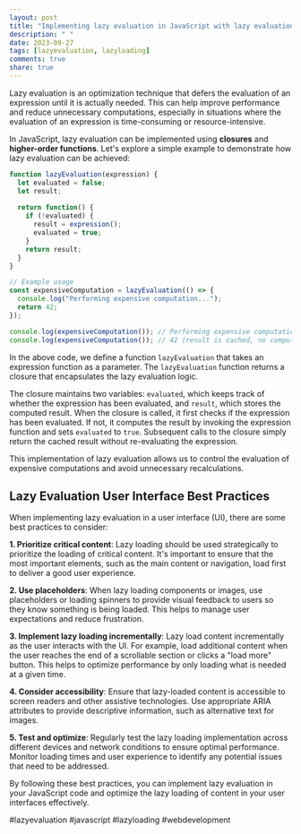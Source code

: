 ```yaml
---
layout: post
title: "Implementing lazy evaluation in JavaScript with lazy evaluation user interface best practices"
description: " "
date: 2023-09-27
tags: [lazyevaluation, lazyloading]
comments: true
share: true
---
```


Lazy evaluation is an optimization technique that defers the evaluation of an expression until it is actually needed. This can help improve performance and reduce unnecessary computations, especially in situations where the evaluation of an expression is time-consuming or resource-intensive.

In JavaScript, lazy evaluation can be implemented using **closures** and **higher-order functions**. Let's explore a simple example to demonstrate how lazy evaluation can be achieved:

```javascript
function lazyEvaluation(expression) {
  let evaluated = false;
  let result;
  
  return function() {
    if (!evaluated) {
      result = expression();
      evaluated = true;
    }
    return result;
  }
}

// Example usage
const expensiveComputation = lazyEvaluation(() => {
  console.log("Performing expensive computation...");
  return 42;
});

console.log(expensiveComputation()); // Performing expensive computation... 42
console.log(expensiveComputation()); // 42 (result is cached, no computation performed)
```

In the above code, we define a function `lazyEvaluation` that takes an expression function as a parameter. The `lazyEvaluation` function returns a closure that encapsulates the lazy evaluation logic.

The closure maintains two variables: `evaluated`, which keeps track of whether the expression has been evaluated, and `result`, which stores the computed result. When the closure is called, it first checks if the expression has been evaluated. If not, it computes the result by invoking the expression function and sets `evaluated` to `true`. Subsequent calls to the closure simply return the cached result without re-evaluating the expression.

This implementation of lazy evaluation allows us to control the evaluation of expensive computations and avoid unnecessary recalculations.

## Lazy Evaluation User Interface Best Practices

When implementing lazy evaluation in a user interface (UI), there are some best practices to consider:

**1. Prioritize critical content**: Lazy loading should be used strategically to prioritize the loading of critical content. It's important to ensure that the most important elements, such as the main content or navigation, load first to deliver a good user experience.

**2. Use placeholders**: When lazy loading components or images, use placeholders or loading spinners to provide visual feedback to users so they know something is being loaded. This helps to manage user expectations and reduce frustration.

**3. Implement lazy loading incrementally**: Lazy load content incrementally as the user interacts with the UI. For example, load additional content when the user reaches the end of a scrollable section or clicks a "load more" button. This helps to optimize performance by only loading what is needed at a given time.

**4. Consider accessibility**: Ensure that lazy-loaded content is accessible to screen readers and other assistive technologies. Use appropriate ARIA attributes to provide descriptive information, such as alternative text for images.

**5. Test and optimize**: Regularly test the lazy loading implementation across different devices and network conditions to ensure optimal performance. Monitor loading times and user experience to identify any potential issues that need to be addressed.

By following these best practices, you can implement lazy evaluation in your JavaScript code and optimize the lazy loading of content in your user interfaces effectively.

#lazyevaluation #javascript #lazyloading #webdevelopment